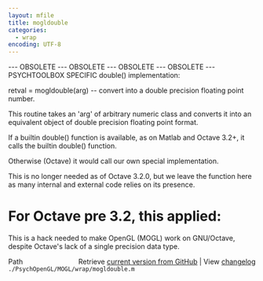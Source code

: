 ```yaml
---
layout: mfile
title: mogldouble
categories:
  - wrap
encoding: UTF-8
---
```


\--- OBSOLETE --- OBSOLETE --- OBSOLETE --- OBSOLETE ---
PSYCHTOOLBOX SPECIFIC double() implementation:

retval = mogldouble(arg) -- convert into
a double precision floating point number.

This routine takes an 'arg' of arbitrary
numeric class and converts it into an equivalent
object of double precision floating point format.

If a builtin double() function is available,
as on Matlab and Octave 3.2+, it calls the builtin
double() function.

Otherwise (Octave) it would call our own special
implementation.

This is no longer needed as of Octave 3.2.0, but we leave the function
here as many internal and external code relies on its presence.

# For Octave pre 3.2, this applied:

This is a hack needed to make OpenGL (MOGL) work
on GNU/Octave, despite Octave's lack of a single
precision data type.



<div class="code_header" style="text-align:right;">
  <span style="float:left;">Path&nbsp;&nbsp;</span> <span class="counter">Retrieve <a href=
  "https://raw.github.com/Psychtoolbox-3/Psychtoolbox-3/beta/./PsychOpenGL/MOGL/wrap/mogldouble.m">current version from GitHub</a> | View <a href=
  "https://github.com/Psychtoolbox-3/Psychtoolbox-3/commits/beta/./PsychOpenGL/MOGL/wrap/mogldouble.m">changelog</a></span>
</div>
<div class="code">
  <code>./PsychOpenGL/MOGL/wrap/mogldouble.m</code>
</div>
